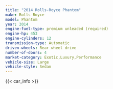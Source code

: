 ```yaml
---
title: "2014 Rolls-Royce Phantom"
make: Rolls-Royce
model: Phantom
year: 2014
engine-fuel-type: premium unleaded (required)
engine-hp: 453
engine-cylinders: 12
transmission-type: Automatic
driven-wheels: Rear wheel drive
number-of-doors: 4
market-category: Exotic,Luxury,Performance
vehicle-size: Large
vehicle-style: Sedan
---
```


{{< car_info >}}
